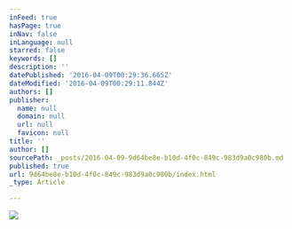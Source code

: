 ```yaml
---
inFeed: true
hasPage: true
inNav: false
inLanguage: null
starred: false
keywords: []
description: ''
datePublished: '2016-04-09T00:29:36.665Z'
dateModified: '2016-04-09T00:29:11.844Z'
authors: []
publisher:
  name: null
  domain: null
  url: null
  favicon: null
title: ''
author: []
sourcePath: _posts/2016-04-09-9d64be8e-b10d-4f0c-849c-983d9a0c980b.md
published: true
url: 9d64be8e-b10d-4f0c-849c-983d9a0c980b/index.html
_type: Article

---
```

![](https://the-grid-user-content.s3-us-west-2.amazonaws.com/b1a2af10-8ed6-4891-9ca8-a8c6c5269daa.jpg)